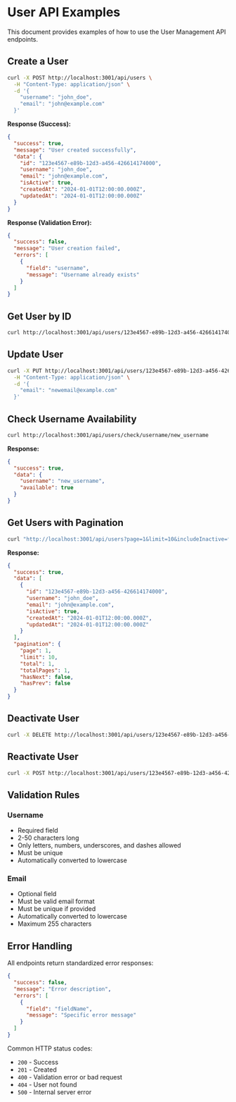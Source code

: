 # User API Examples

This document provides examples of how to use the User Management API endpoints.

## Create a User

```bash
curl -X POST http://localhost:3001/api/users \
  -H "Content-Type: application/json" \
  -d '{
    "username": "john_doe",
    "email": "john@example.com"
  }'
```

**Response (Success):**
```json
{
  "success": true,
  "message": "User created successfully",
  "data": {
    "id": "123e4567-e89b-12d3-a456-426614174000",
    "username": "john_doe",
    "email": "john@example.com",
    "isActive": true,
    "createdAt": "2024-01-01T12:00:00.000Z",
    "updatedAt": "2024-01-01T12:00:00.000Z"
  }
}
```

**Response (Validation Error):**
```json
{
  "success": false,
  "message": "User creation failed",
  "errors": [
    {
      "field": "username",
      "message": "Username already exists"
    }
  ]
}
```

## Get User by ID

```bash
curl http://localhost:3001/api/users/123e4567-e89b-12d3-a456-426614174000
```

## Update User

```bash
curl -X PUT http://localhost:3001/api/users/123e4567-e89b-12d3-a456-426614174000 \
  -H "Content-Type: application/json" \
  -d '{
    "email": "newemail@example.com"
  }'
```

## Check Username Availability

```bash
curl http://localhost:3001/api/users/check/username/new_username
```

**Response:**
```json
{
  "success": true,
  "data": {
    "username": "new_username",
    "available": true
  }
}
```

## Get Users with Pagination

```bash
curl "http://localhost:3001/api/users?page=1&limit=10&includeInactive=false"
```

**Response:**
```json
{
  "success": true,
  "data": [
    {
      "id": "123e4567-e89b-12d3-a456-426614174000",
      "username": "john_doe",
      "email": "john@example.com",
      "isActive": true,
      "createdAt": "2024-01-01T12:00:00.000Z",
      "updatedAt": "2024-01-01T12:00:00.000Z"
    }
  ],
  "pagination": {
    "page": 1,
    "limit": 10,
    "total": 1,
    "totalPages": 1,
    "hasNext": false,
    "hasPrev": false
  }
}
```

## Deactivate User

```bash
curl -X DELETE http://localhost:3001/api/users/123e4567-e89b-12d3-a456-426614174000
```

## Reactivate User

```bash
curl -X POST http://localhost:3001/api/users/123e4567-e89b-12d3-a456-426614174000/reactivate
```

## Validation Rules

### Username
- Required field
- 2-50 characters long
- Only letters, numbers, underscores, and dashes allowed
- Must be unique
- Automatically converted to lowercase

### Email
- Optional field
- Must be valid email format
- Must be unique if provided
- Automatically converted to lowercase
- Maximum 255 characters

## Error Handling

All endpoints return standardized error responses:

```json
{
  "success": false,
  "message": "Error description",
  "errors": [
    {
      "field": "fieldName",
      "message": "Specific error message"
    }
  ]
}
```

Common HTTP status codes:
- `200` - Success
- `201` - Created
- `400` - Validation error or bad request
- `404` - User not found
- `500` - Internal server error 
